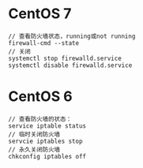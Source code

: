 # CentOS 7 

```
// 查看防火墙状态，running或not running
firewall-cmd --state 
// 关闭
systemctl stop firewalld.service
systemctl disable firewalld.service
```

#  CentOS 6

```
// 查看防火墙的状态：
service iptable status
// 临时关闭防火墙
servcie iptables stop 
// 永久关闭防火墙          
chkconfig iptables off
```

                      